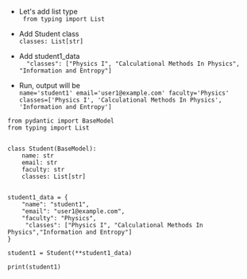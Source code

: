 - Let's add list type  
` from typing import List`

- Add Student class  
` classes: List[str] `

- Add student1_data  
`   "classes": ["Physics I", "Calculational Methods In Physics", "Information and Entropy"] `

- Run, output will be  
` name='student1' email='user1@example.com' faculty='Physics' classes=['Physics I', 'Calculational Methods In Physics', 'Information and Entropy'] `


```commandline
from pydantic import BaseModel
from typing import List


class Student(BaseModel):
    name: str
    email: str
    faculty: str
    classes: List[str]


student1_data = {
    "name": "student1",
    "email": "user1@example.com",
    "faculty": "Physics",
     "classes": ["Physics I", "Calculational Methods In Physics","Information and Entropy"]
}

student1 = Student(**student1_data)

print(student1)
```
